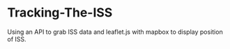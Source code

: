 # Tracking-The-ISS
Using an API to grab ISS data and leaflet.js with mapbox to display position of ISS.
